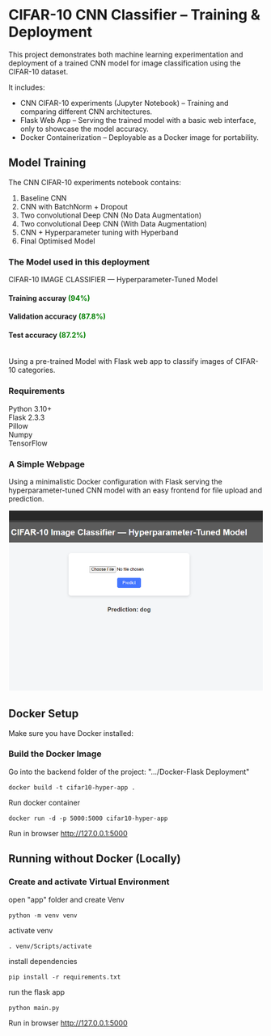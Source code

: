 # CIFAR-10 CNN Classifier – Training & Deployment

This project demonstrates both machine learning experimentation and deployment of a trained CNN model for image classification using the CIFAR-10 dataset.

It includes:
- CNN CIFAR-10 experiments (Jupyter Notebook) – Training and comparing different CNN architectures.
- Flask Web App – Serving the trained model with a basic web interface, only to showcase the model accuracy.
- Docker Containerization – Deployable as a Docker image for portability.


## Model Training

The CNN CIFAR-10 experiments notebook contains:

1. Baseline CNN
2. CNN with BatchNorm + Dropout
3. Two convolutional Deep CNN (No Data Augmentation)
4. Two convolutional Deep CNN (With Data Augmentation)
5. CNN + Hyperparameter tuning with Hyperband
6. Final Optimised Model


### The Model used in this deployment
CIFAR-10 IMAGE CLASSIFIER — Hyperparameter-Tuned Model

#### Training accuray <font color="green">(94%)</font>
#### Validation accuracy <font color="green">(87.8%)</font>
#### Test accuracy <font color="green">(87.2%)</font>

<br>Using a pre-trained Model with Flask web app to classify images of CIFAR-10 categories.


### Requirements
Python 3.10+
<br>Flask 2.3.3
<br>Pillow
<br>Numpy
<br>TensorFlow

### A Simple Webpage
Using a minimalistic Docker configuration with Flask serving the hyperparameter-tuned CNN model with an easy frontend for file upload and prediction.

![Web Page](images/image-classifier-webpage.png)

## Docker Setup

Make sure you have Docker installed:
### Build the Docker Image
Go into the backend folder of the project: ".../Docker-Flask Deployment"
```
docker build -t cifar10-hyper-app .
```

Run docker container
```
docker run -d -p 5000:5000 cifar10-hyper-app
```

Run in browser
http://127.0.0.1:5000


## Running without Docker (Locally)

### Create and activate Virtual Environment
open "app" folder and create Venv
```
python -m venv venv
```

activate venv
```
. venv/Scripts/activate
```

install dependencies
```
pip install -r requirements.txt
```

run the flask app
```
python main.py
```

Run in browser
http://127.0.0.1:5000
